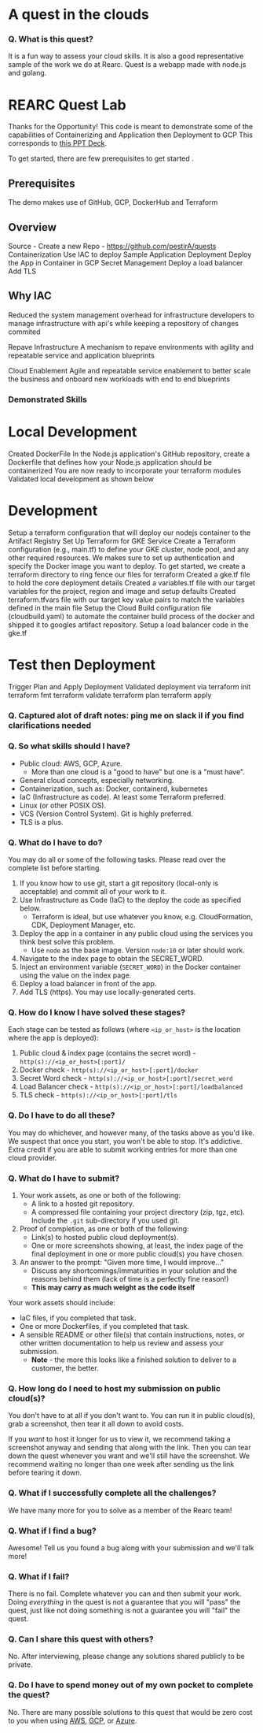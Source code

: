 # A quest in the clouds
### Q. What is this quest?

It is a fun way to assess your cloud skills. It is also a good representative sample of the work we do at Rearc. 
Quest is a webapp made with node.js and golang.

# REARC Quest Lab

Thanks for the Opportunity! 
This code is meant to demonstrate some of the capabilities of Containerizing and Application then Deployment to GCP
This corresponds to [this PPT Deck](https://docs.google.com/presentation/d/1Jv81fU2TbUpHfRagEY6RNokwvD78oH2vRYrIaY3VEYE/edit#slide=id.g25c822bee54_1_35). 

To get started, there are few prerequisites to get started .

## Prerequisites 
The demo makes use of GitHub, GCP, DockerHub and Terraform

## Overview
Source - Create a new Repo - https://github.com/pestirA/quests
Containerization Use IAC to deploy Sample Application
Deployment Deploy the App in Container in GCP
Secret Management
Deploy a load balancer
Add TLS

## Why IAC
Reduced the system management overhead for infrastructure developers to manage infrastructure with api's while keeping a repository of changes commited

Repave Infrastructure
A mechanism to repave environments with agility and repeatable service and application blueprints

Cloud Enablement
Agile and repeatable service enablement to better scale the business and onboard new workloads with end to end blueprints


###  Demonstrated Skills
# Local Development
Created DockerFile
In the Node.js application's GitHub repository, create a Dockerfile that defines how your Node.js application should be containerized
You are now ready to incorporate your terraform modules
Validated local development as shown below

# Development
Setup a terraform configuration that will deploy our nodejs container to the Artifact Registry
Set Up Terraform for GKE Service
Create a Terraform configuration (e.g., main.tf) to define your GKE cluster, node pool, and any other required resources. We makes sure to set up authentication and specify the Docker image you want to deploy.
To get started, we create a terraform directory to ring fence our files for terraform
Created a gke.tf file to hold the core deployment details
Created a variables.tf file with our target variables for the project, region and image and setup defaults
Created terraform.tfvars file with our target key value pairs to match the variables defined in the main file
Setup the Cloud Build configuration file (cloudbuild.yaml) to automate the container build process of the docker and shipped it to googles artifact repository. 
Setup a load balancer code in the gke.tf 

# Test then Deployment
Trigger Plan and Apply Deployment 
Validated deployment via
terraform init
terraform fmt
terraform validate
terraform plan
terraform apply

### Q. Captured alot of draft notes: ping me on slack il if you find clarifications needed

### Q. So what skills should I have?
- Public cloud: AWS, GCP, Azure.
  - More than one cloud is a "good to have" but one is a "must have".
- General cloud concepts, especially networking.
- Containerization, such as: Docker, containerd, kubernetes
- IaC (Infrastructure as code). At least some Terraform preferred.
- Linux (or other POSIX OS).
- VCS (Version Control System). Git is highly preferred. 
- TLS is a plus.

### Q. What do I have to do?
You may do all or some of the following tasks. Please read over the complete list before starting.

1. If you know how to use git, start a git repository (local-only is acceptable) and commit all of your work to it.
1. Use Infrastructure as Code (IaC) to the deploy the code as specified below.
   - Terraform is ideal, but use whatever you know, e.g. CloudFormation, CDK, Deployment Manager, etc.
1. Deploy the app in a container in any public cloud using the services you think best solve this problem.
   - Use `node` as the base image. Version `node:10` or later should work.
1. Navigate to the index page to obtain the SECRET_WORD.
1. Inject an environment variable (`SECRET_WORD`) in the Docker container using the value on the index page.
1. Deploy a load balancer in front of the app.
1. Add TLS (https). You may use locally-generated certs.

### Q. How do I know I have solved these stages?
Each stage can be tested as follows (where `<ip_or_host>` is the location where the app is deployed):

1. Public cloud & index page (contains the secret word) - `http(s)://<ip_or_host>[:port]/`
1. Docker check - `http(s)://<ip_or_host>[:port]/docker`
1. Secret Word check - `http(s)://<ip_or_host>[:port]/secret_word`
1. Load Balancer check  - `http(s)://<ip_or_host>[:port]/loadbalanced`
1. TLS check - `http(s)://<ip_or_host>[:port]/tls`

### Q. Do I have to do all these?
You may do whichever, and however many, of the tasks above as you'd like. We suspect that once you start, you won't be able to stop. It's addictive. Extra credit if you are able to submit working entries for more than one cloud provider.

### Q. What do I have to submit?
1. Your work assets, as one or both of the following:
   - A link to a hosted git repository.
   - A compressed file containing your project directory (zip, tgz, etc). Include the `.git` sub-directory if you used git.
1. Proof of completion, as one or both of the following:
   - Link(s) to hosted public cloud deployment(s).
   - One or more screenshots showing, at least, the index page of the final deployment in one or more public cloud(s) you have chosen.
1. An answer to the prompt: "Given more time, I would improve..."
   - Discuss any shortcomings/immaturities in your solution and the reasons behind them (lack of time is a perfectly fine reason!)
   - **This may carry as much weight as the code itself**

Your work assets should include:

- IaC files, if you completed that task.
- One or more Dockerfiles, if you completed that task.
- A sensible README or other file(s) that contain instructions, notes, or other written documentation to help us review and assess your submission.
  - **Note** - the more this looks like a finished solution to deliver to a customer, the better.

### Q. How long do I need to host my submission on public cloud(s)?
You don't have to at all if you don't want to. You can run it in public cloud(s), grab a screenshot, then tear it all down to avoid costs.

If you _want_ to host it longer for us to view it, we recommend taking a screenshot anyway and sending that along with the link. Then you can tear down the quest whenever you want and we'll still have the screenshot. We recommend waiting no longer than one week after sending us the link before tearing it down.

### Q. What if I successfully complete all the challenges?
We have many more for you to solve as a member of the Rearc team!

### Q. What if I find a bug?
Awesome! Tell us you found a bug along with your submission and we'll talk more!

### Q. What if I fail?
There is no fail. Complete whatever you can and then submit your work. Doing _everything_ in the quest is not a guarantee that you will "pass" the quest, just like not doing something is not a guarantee you will "fail" the quest.

### Q. Can I share this quest with others?
No. After interviewing, please change any solutions shared publicly to be private.

### Q. Do I have to spend money out of my own pocket to complete the quest?
No. There are many possible solutions to this quest that would be zero cost to you when using [AWS](https://aws.amazon.com/free), [GCP](https://cloud.google.com/free), or [Azure](https://azure.microsoft.com/en-us/pricing/free-services).
